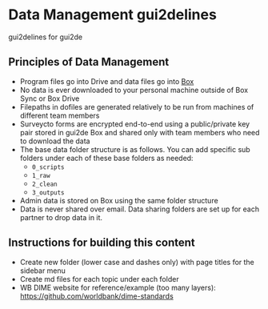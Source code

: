 # Data Management gui2delines
gui2delines for gui2de

## Principles of Data Management

- Program files go into Drive and data files go into [Box](/data-handling/box.md)
- No data is ever downloaded to your personal machine outside of Box Sync or Box Drive
- Filepaths in dofiles are generated relatively to be run from machines of different team members
- Surveycto forms are encrypted end-to-end using a public/private key pair stored in gui2de Box and shared only with team members who need to download the data
- The base data folder structure is as follows. You can add specific sub folders under each of these base folders as needed:
  - `0_scripts`
  - `1_raw`
  - `2_clean`
  - `3_outputs`
- Admin data is stored on Box using the same folder structure
- Data is never shared over email. Data sharing folders are set up for each partner to drop data in it.


## Instructions for building this content
- Create new folder (lower case and dashes only) with page titles for the sidebar menu
- Create md files for each topic under each folder
- WB DIME website for reference/example (too many layers): https://github.com/worldbank/dime-standards
